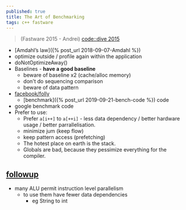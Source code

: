```yaml
---
published: true
title: The Art of Benchmarking
tags: c++ fastware
---
```

> (Fastware 2015 - Andrei) [code::dive 2015](https://www.youtube.com/watch?v=vrfYLlR8X8k)

- [Amdahl’s law]({% post_url 2018-09-07-Amdahl %})
- optimize outside / profile again within the application
- doNotOptimizeAway()
- Baselines - **have a good baseline**
	- beware of baseline x2 (cache/alloc memory)
    - don't do sequencing comparison
    - beware of data pattern
- [facebook/folly](https://github.com/facebook/folly) 
	- [benchmark]({% post_url 2019-09-21-bench-code %}) code
- google benchmark code
- Prefer to use:
	- Prefer `a[i++]` to `a[++i]` - less data dependency / better hardware usage / better parrallelisation. 
    - minimize jum (keep flow)
    - keep pattern access (prefetching)
    - The hotest place on earth is the stack.
    - Globals are bad, because they pessimize everything for the compiler.

## [followup](https://www.youtube.com/watch?v=9tvbz8CSI8M)
- many ALU permit instruction level parallelism
    - to use them have fewer data dependencies
		- eg String to int
